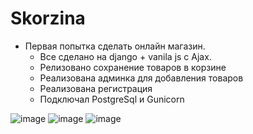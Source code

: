 # Skorzina

- Первая попытка сделать онлайн магазин.
  - Все сделано на django + vanila js с Ajax.
  - Релизовано сохранение товаров в корзине
  - Реализована админка для добавления товаров
  - Реализована регистрация
  - Подключал PostgreSql и Gunicorn

![image](https://github.com/user-attachments/assets/2756fe5b-ea17-4868-8d10-4b4b9120894d)
![image](https://github.com/user-attachments/assets/bdf8197d-1e97-4926-93ce-767125dfa004)
![image](https://github.com/user-attachments/assets/e78abf4a-3549-4dfd-8dda-0dcbd107c6f1)
